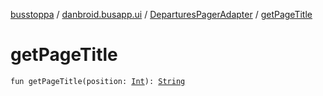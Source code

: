 [busstoppa](../../index.md) / [danbroid.busapp.ui](../index.md) / [DeparturesPagerAdapter](index.md) / [getPageTitle](./get-page-title.md)

# getPageTitle

`fun getPageTitle(position: `[`Int`](https://kotlinlang.org/api/latest/jvm/stdlib/kotlin/-int/index.html)`): `[`String`](https://kotlinlang.org/api/latest/jvm/stdlib/kotlin/-string/index.html)